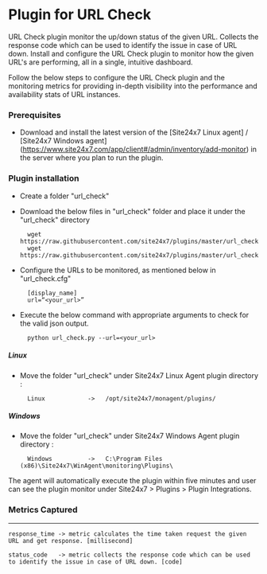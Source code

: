 Plugin for URL Check
==============================================

URL Check plugin monitor the up/down status of the given URL. Collects the response code which can be used to identify the issue in case of URL down. Install and configure the URL Check plugin to monitor how the given URL's are performing, all in a single, intuitive dashboard.

Follow the below steps to configure the URL Check plugin and the monitoring metrics for providing in-depth visibility into the performance and availability stats of URL instances.

### Prerequisites

- Download and install the latest version of the [Site24x7 Linux agent] / [Site24x7 Windows agent] (https://www.site24x7.com/app/client#/admin/inventory/add-monitor) in the server where you plan to run the plugin. 


### Plugin installation

- Create a folder "url_check"

- Download the below files in "url_check" folder and place it under the "url_check" directory

		wget https://raw.githubusercontent.com/site24x7/plugins/master/url_check/url_check.py
		wget https://raw.githubusercontent.com/site24x7/plugins/master/url_check/url_check.cfg
		
- Configure the URLs to be monitored, as mentioned below in "url_check.cfg"

		[display_name]
		url=“<your_url>”
		
- Execute the below command with appropriate arguments to check for the valid json output.  

		python url_check.py --url=<your_url>

##### Linux 

- Move the folder "url_check" under Site24x7 Linux Agent plugin directory : 

		Linux            ->   /opt/site24x7/monagent/plugins/

##### Windows 

- Move the folder "url_check" under Site24x7 Windows Agent plugin directory : 

		Windows          ->   C:\Program Files (x86)\Site24x7\WinAgent\monitoring\Plugins\

The agent will automatically execute the plugin within five minutes and user can see the plugin monitor under Site24x7 > Plugins > Plugin Integrations.

### Metrics Captured
---
	response_time -> metric calculates the time taken request the given URL and get response. [millisecond]

	status_code   -> metric collects the response code which can be used to identify the issue in case of URL down. [code]
